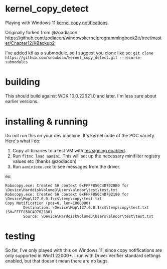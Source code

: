 # kernel_copy_detect
Playing with Windows 11 [kernel copy notifications](https://learn.microsoft.com/en-us/windows-hardware/drivers/ifs/km-file-copy).

Originally forked from @zoadiacon: https://github.com/zodiacon/windowskernelprogrammingbook2e/tree/master/Chapter12/KBackup2

I've added ktl as a submodule, so I suggest you clone like so:
`git clone https://github.com/snowkoan/kernel_copy_detect.git --recurse-submodules`

# building
This should build against WDK 10.0.22621.0 and later. I'm less sure about earlier versions.

# installing & running
Do not run this on your dev machine. It's kernel code of the POC variety. Here's what I do:

1. Copy all binaries to a test VM with [tes signing enabled](https://learn.microsoft.com/en-us/windows-hardware/drivers/install/the-testsigning-boot-configuration-option).
2. Run `fltmc load aamini`. This will set up the necessary minifilter registry values etc (thanks @zodiacon)
3. Run `aaminiexe.exe` to see messages from the driver.

ex:

```
Robocopy.exe: Created SH context 0xFFFF850C4D7020B0 for \Device\HarddiskVolume3\Users\alnoor\test\test.txt
Robocopy.exe: Created SH context 0xFFFF850C4D702180 for \Device\Mup\127.0.0.1\c$\temp\copy\test.txt
Copy Notification (pos=0, len=1000000)
        Destination: \Device\Mup\127.0.0.1\c$\temp\copy\test.txt (SH=FFFF850C4D702180)
        Source: \Device\HarddiskVolume3\Users\alnoor\test\test.txt
```

# testing
So far, I've only played with this on Windows 11, since copy notifications are only supported in Win11 22000+. I run with Driver Verifier standard settings enabled, but that doesn't mean there are no bugs.


